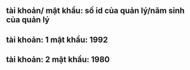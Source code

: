 tài khoản/ mật khẩu: số id của quản lý/năm sinh của quản lý
------------------------------------------
tài khoản: 1 mật khẩu: 1992
------------------------------------------
tài khoản: 2 mật khẩu: 1980
------------------------------------------
